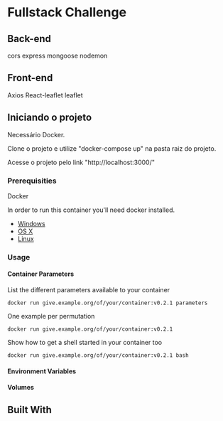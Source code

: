 # Fullstack Challenge

## Back-end
cors
express
mongoose
nodemon

## Front-end
Axios
React-leaflet
leaflet

## Iniciando o projeto

Necessário Docker.

Clone o projeto e utilize "docker-compose up" na pasta raiz do projeto.

Acesse o projeto pelo link "http://localhost:3000/"

### Prerequisities

Docker

In order to run this container you'll need docker installed.

* [Windows](https://docs.docker.com/windows/started)
* [OS X](https://docs.docker.com/mac/started/)
* [Linux](https://docs.docker.com/linux/started/)

### Usage

#### Container Parameters

List the different parameters available to your container

```shell
docker run give.example.org/of/your/container:v0.2.1 parameters
```

One example per permutation 

```shell
docker run give.example.org/of/your/container:v0.2.1
```

Show how to get a shell started in your container too

```shell
docker run give.example.org/of/your/container:v0.2.1 bash
```

#### Environment Variables



#### Volumes

<!-- * `/your/file/location` - File location -->


## Built With

<!-- * List the software v0.1.3
* And the version numbers v2.0.0
* That are in this container v0.3.2 -->
